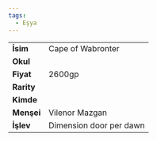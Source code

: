 ```yaml
---
tags:
  - Eşya
---  
```

  
|  |  |  
|---|---|  
| **İsim** | Cape of Wabronter|  
| **Okul** | |  
| **Fiyat** | 2600gp|  
| **Rarity** | |  
| **Kimde** | |  
| **Menşei** | Vilenor Mazgan|  
| **İşlev** | Dimension door per dawn|  
